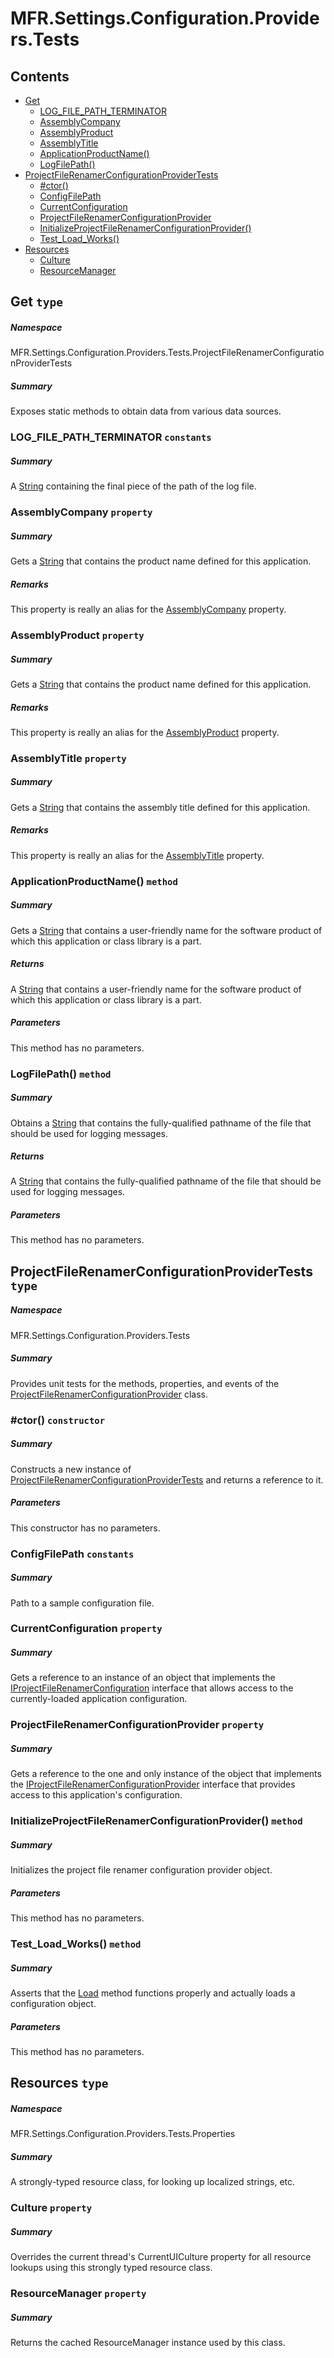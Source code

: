 <a name='assembly'></a>
# MFR.Settings.Configuration.Providers.Tests

## Contents

- [Get](#T-MFR-Settings-Configuration-Providers-Tests-ProjectFileRenamerConfigurationProviderTests-Get 'MFR.Settings.Configuration.Providers.Tests.ProjectFileRenamerConfigurationProviderTests.Get')
  - [LOG_FILE_PATH_TERMINATOR](#F-MFR-Settings-Configuration-Providers-Tests-ProjectFileRenamerConfigurationProviderTests-Get-LOG_FILE_PATH_TERMINATOR 'MFR.Settings.Configuration.Providers.Tests.ProjectFileRenamerConfigurationProviderTests.Get.LOG_FILE_PATH_TERMINATOR')
  - [AssemblyCompany](#P-MFR-Settings-Configuration-Providers-Tests-ProjectFileRenamerConfigurationProviderTests-Get-AssemblyCompany 'MFR.Settings.Configuration.Providers.Tests.ProjectFileRenamerConfigurationProviderTests.Get.AssemblyCompany')
  - [AssemblyProduct](#P-MFR-Settings-Configuration-Providers-Tests-ProjectFileRenamerConfigurationProviderTests-Get-AssemblyProduct 'MFR.Settings.Configuration.Providers.Tests.ProjectFileRenamerConfigurationProviderTests.Get.AssemblyProduct')
  - [AssemblyTitle](#P-MFR-Settings-Configuration-Providers-Tests-ProjectFileRenamerConfigurationProviderTests-Get-AssemblyTitle 'MFR.Settings.Configuration.Providers.Tests.ProjectFileRenamerConfigurationProviderTests.Get.AssemblyTitle')
  - [ApplicationProductName()](#M-MFR-Settings-Configuration-Providers-Tests-ProjectFileRenamerConfigurationProviderTests-Get-ApplicationProductName 'MFR.Settings.Configuration.Providers.Tests.ProjectFileRenamerConfigurationProviderTests.Get.ApplicationProductName')
  - [LogFilePath()](#M-MFR-Settings-Configuration-Providers-Tests-ProjectFileRenamerConfigurationProviderTests-Get-LogFilePath 'MFR.Settings.Configuration.Providers.Tests.ProjectFileRenamerConfigurationProviderTests.Get.LogFilePath')
- [ProjectFileRenamerConfigurationProviderTests](#T-MFR-Settings-Configuration-Providers-Tests-ProjectFileRenamerConfigurationProviderTests 'MFR.Settings.Configuration.Providers.Tests.ProjectFileRenamerConfigurationProviderTests')
  - [#ctor()](#M-MFR-Settings-Configuration-Providers-Tests-ProjectFileRenamerConfigurationProviderTests-#ctor 'MFR.Settings.Configuration.Providers.Tests.ProjectFileRenamerConfigurationProviderTests.#ctor')
  - [ConfigFilePath](#F-MFR-Settings-Configuration-Providers-Tests-ProjectFileRenamerConfigurationProviderTests-ConfigFilePath 'MFR.Settings.Configuration.Providers.Tests.ProjectFileRenamerConfigurationProviderTests.ConfigFilePath')
  - [CurrentConfiguration](#P-MFR-Settings-Configuration-Providers-Tests-ProjectFileRenamerConfigurationProviderTests-CurrentConfiguration 'MFR.Settings.Configuration.Providers.Tests.ProjectFileRenamerConfigurationProviderTests.CurrentConfiguration')
  - [ProjectFileRenamerConfigurationProvider](#P-MFR-Settings-Configuration-Providers-Tests-ProjectFileRenamerConfigurationProviderTests-ProjectFileRenamerConfigurationProvider 'MFR.Settings.Configuration.Providers.Tests.ProjectFileRenamerConfigurationProviderTests.ProjectFileRenamerConfigurationProvider')
  - [InitializeProjectFileRenamerConfigurationProvider()](#M-MFR-Settings-Configuration-Providers-Tests-ProjectFileRenamerConfigurationProviderTests-InitializeProjectFileRenamerConfigurationProvider 'MFR.Settings.Configuration.Providers.Tests.ProjectFileRenamerConfigurationProviderTests.InitializeProjectFileRenamerConfigurationProvider')
  - [Test_Load_Works()](#M-MFR-Settings-Configuration-Providers-Tests-ProjectFileRenamerConfigurationProviderTests-Test_Load_Works 'MFR.Settings.Configuration.Providers.Tests.ProjectFileRenamerConfigurationProviderTests.Test_Load_Works')
- [Resources](#T-MFR-Settings-Configuration-Providers-Tests-Properties-Resources 'MFR.Settings.Configuration.Providers.Tests.Properties.Resources')
  - [Culture](#P-MFR-Settings-Configuration-Providers-Tests-Properties-Resources-Culture 'MFR.Settings.Configuration.Providers.Tests.Properties.Resources.Culture')
  - [ResourceManager](#P-MFR-Settings-Configuration-Providers-Tests-Properties-Resources-ResourceManager 'MFR.Settings.Configuration.Providers.Tests.Properties.Resources.ResourceManager')

<a name='T-MFR-Settings-Configuration-Providers-Tests-ProjectFileRenamerConfigurationProviderTests-Get'></a>
## Get `type`

##### Namespace

MFR.Settings.Configuration.Providers.Tests.ProjectFileRenamerConfigurationProviderTests

##### Summary

Exposes static methods to obtain data from various data sources.

<a name='F-MFR-Settings-Configuration-Providers-Tests-ProjectFileRenamerConfigurationProviderTests-Get-LOG_FILE_PATH_TERMINATOR'></a>
### LOG_FILE_PATH_TERMINATOR `constants`

##### Summary

A [String](http://msdn.microsoft.com/query/dev14.query?appId=Dev14IDEF1&l=EN-US&k=k:System.String 'System.String') containing the final piece of the path of the
log file.

<a name='P-MFR-Settings-Configuration-Providers-Tests-ProjectFileRenamerConfigurationProviderTests-Get-AssemblyCompany'></a>
### AssemblyCompany `property`

##### Summary

Gets a [String](http://msdn.microsoft.com/query/dev14.query?appId=Dev14IDEF1&l=EN-US&k=k:System.String 'System.String') that contains the product name defined
for this application.

##### Remarks

This property is really an alias for the
[AssemblyCompany](#P-AssemblyMetadata-AssemblyCompany 'AssemblyMetadata.AssemblyCompany') property.

<a name='P-MFR-Settings-Configuration-Providers-Tests-ProjectFileRenamerConfigurationProviderTests-Get-AssemblyProduct'></a>
### AssemblyProduct `property`

##### Summary

Gets a [String](http://msdn.microsoft.com/query/dev14.query?appId=Dev14IDEF1&l=EN-US&k=k:System.String 'System.String') that contains the product name defined
for this application.

##### Remarks

This property is really an alias for the
[AssemblyProduct](#P-AssemblyMetadata-AssemblyProduct 'AssemblyMetadata.AssemblyProduct') property.

<a name='P-MFR-Settings-Configuration-Providers-Tests-ProjectFileRenamerConfigurationProviderTests-Get-AssemblyTitle'></a>
### AssemblyTitle `property`

##### Summary

Gets a [String](http://msdn.microsoft.com/query/dev14.query?appId=Dev14IDEF1&l=EN-US&k=k:System.String 'System.String') that contains the assembly title defined
for this application.

##### Remarks

This property is really an alias for the
[AssemblyTitle](#P-AssemblyMetadata-AssemblyTitle 'AssemblyMetadata.AssemblyTitle') property.

<a name='M-MFR-Settings-Configuration-Providers-Tests-ProjectFileRenamerConfigurationProviderTests-Get-ApplicationProductName'></a>
### ApplicationProductName() `method`

##### Summary

Gets a [String](http://msdn.microsoft.com/query/dev14.query?appId=Dev14IDEF1&l=EN-US&k=k:System.String 'System.String') that contains a user-friendly name for
the software product of which this application or class library is a part.

##### Returns

A [String](http://msdn.microsoft.com/query/dev14.query?appId=Dev14IDEF1&l=EN-US&k=k:System.String 'System.String') that contains a user-friendly name
for the software product of which this application or class library is a part.

##### Parameters

This method has no parameters.

<a name='M-MFR-Settings-Configuration-Providers-Tests-ProjectFileRenamerConfigurationProviderTests-Get-LogFilePath'></a>
### LogFilePath() `method`

##### Summary

Obtains a [String](http://msdn.microsoft.com/query/dev14.query?appId=Dev14IDEF1&l=EN-US&k=k:System.String 'System.String') that contains the fully-qualified
pathname of the file that should be used for logging messages.

##### Returns

A [String](http://msdn.microsoft.com/query/dev14.query?appId=Dev14IDEF1&l=EN-US&k=k:System.String 'System.String') that contains the fully-qualified
pathname of the file that should be used for logging messages.

##### Parameters

This method has no parameters.

<a name='T-MFR-Settings-Configuration-Providers-Tests-ProjectFileRenamerConfigurationProviderTests'></a>
## ProjectFileRenamerConfigurationProviderTests `type`

##### Namespace

MFR.Settings.Configuration.Providers.Tests

##### Summary

Provides unit tests for the methods, properties, and events of the
[ProjectFileRenamerConfigurationProvider](#T-MFR-Settings-Configuration-Providers-ProjectFileRenamerConfigurationProvider 'MFR.Settings.Configuration.Providers.ProjectFileRenamerConfigurationProvider')
class.

<a name='M-MFR-Settings-Configuration-Providers-Tests-ProjectFileRenamerConfigurationProviderTests-#ctor'></a>
### #ctor() `constructor`

##### Summary

Constructs a new instance of
[ProjectFileRenamerConfigurationProviderTests](#T-MFR-Settings-Configuration-Providers-Tests-ProjectFileRenamerConfigurationProviderTests 'MFR.Settings.Configuration.Providers.Tests.ProjectFileRenamerConfigurationProviderTests')
and returns a reference to it.

##### Parameters

This constructor has no parameters.

<a name='F-MFR-Settings-Configuration-Providers-Tests-ProjectFileRenamerConfigurationProviderTests-ConfigFilePath'></a>
### ConfigFilePath `constants`

##### Summary

Path to a sample configuration file.

<a name='P-MFR-Settings-Configuration-Providers-Tests-ProjectFileRenamerConfigurationProviderTests-CurrentConfiguration'></a>
### CurrentConfiguration `property`

##### Summary

Gets a reference to an instance of an object that implements the
[IProjectFileRenamerConfiguration](#T-MFR-Settings-Configuration-Interfaces-IProjectFileRenamerConfiguration 'MFR.Settings.Configuration.Interfaces.IProjectFileRenamerConfiguration')
interface that allows access to the currently-loaded application configuration.

<a name='P-MFR-Settings-Configuration-Providers-Tests-ProjectFileRenamerConfigurationProviderTests-ProjectFileRenamerConfigurationProvider'></a>
### ProjectFileRenamerConfigurationProvider `property`

##### Summary

Gets a reference to the one and only instance of the object that implements the
[IProjectFileRenamerConfigurationProvider](#T-MFR-Settings-Configuration-Providers-Interfaces-IProjectFileRenamerConfigurationProvider 'MFR.Settings.Configuration.Providers.Interfaces.IProjectFileRenamerConfigurationProvider')
interface that provides access to this application's configuration.

<a name='M-MFR-Settings-Configuration-Providers-Tests-ProjectFileRenamerConfigurationProviderTests-InitializeProjectFileRenamerConfigurationProvider'></a>
### InitializeProjectFileRenamerConfigurationProvider() `method`

##### Summary

Initializes the project file renamer configuration provider object.

##### Parameters

This method has no parameters.

<a name='M-MFR-Settings-Configuration-Providers-Tests-ProjectFileRenamerConfigurationProviderTests-Test_Load_Works'></a>
### Test_Load_Works() `method`

##### Summary

Asserts that the
[Load](#M-MFR-Settings-Configuration-Providers-Interfaces-IProjectFileRenamerConfigurationProvider-Load 'MFR.Settings.Configuration.Providers.Interfaces.IProjectFileRenamerConfigurationProvider.Load')
method functions properly and actually loads a configuration object.

##### Parameters

This method has no parameters.

<a name='T-MFR-Settings-Configuration-Providers-Tests-Properties-Resources'></a>
## Resources `type`

##### Namespace

MFR.Settings.Configuration.Providers.Tests.Properties

##### Summary

A strongly-typed resource class, for looking up localized strings, etc.

<a name='P-MFR-Settings-Configuration-Providers-Tests-Properties-Resources-Culture'></a>
### Culture `property`

##### Summary

Overrides the current thread's CurrentUICulture property for all
  resource lookups using this strongly typed resource class.

<a name='P-MFR-Settings-Configuration-Providers-Tests-Properties-Resources-ResourceManager'></a>
### ResourceManager `property`

##### Summary

Returns the cached ResourceManager instance used by this class.
